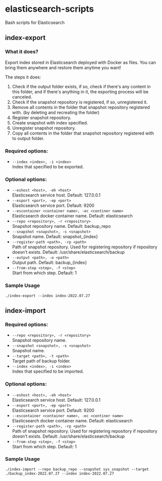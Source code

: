 # elasticsearch-scripts
Bash scripts for Elasticsearch

## index-export

### What it does?
Export index stored in Elasticsearch deployed with Docker as files. You can bring them anywhere and restore them anytime you want!  

The steps it does:  

1. Check if the output folder exists, if so, check if there's any content in this folder, and if there's anything in it, the exporting process will be canceled.
2. Check if the snapshot repository is registered, if so, unregistered it.
3. Remove all contents in the folder that snapshot repository registered with. (by deleting and recreating the folder)
4. Register snapshot repository.
5. Create snapshot with index specified.
6. Unregister snapshot repository.
7. Copy all contents in the folder that snapshot repository registered with to output folder.

### Required options:
* `--index <index>, -i <index>`  
  Index that specified to be exported.

### Optional options:
* `--eshost <host>, -eh <host>`  
  Elasticsearch service host. Default: 127.0.0.1
* `--esport <port>, -ep <port>`  
  Elasticsearch service port. Default: 9200
* `--escontainer <container name>, -ec <continer name>`  
  Elasticsearch docker container name. Default: elasticsearch  
* `--repo <repository>, -r <repository>`  
  Snapshot repository name. Default: backup_repo
* `--snapshot <snapshot>, -s <snapshot>`  
  Snapshot name. Default: snapshot_{index}
* `--register-path <path>, -rp <path>`  
  Path of snapshot repository. Used for registering repository if repository doesn't exists. Default: /usr/share/elasticsearch/backup
* `--output <path>, -o <path>`  
  Output path. Default: backup_{index}
* `--from-step <step>, -f <step>`  
  Start from which step. Default: 1

### Sample Usage
```
./index-export --index index-2022.07.27
```

## index-import

### Required options:
* `--repo <repository>, -r <repository>`  
  Snapshot repository name.
* `--snapshot <snapshot>, -s <snapshot>`  
  Snapshot name.
* `--target <path>, -t <path>`  
  Target path of backup folder.
* `--index <index>, -i <index>`  
  Index that specified to be imported.

### Optional options:
* `--eshost <host>, -eh <host>`  
  Elasticsearch service host. Default: 127.0.0.1
* `--esport <port>, -ep <port>`  
  Elasticsearch service port. Default: 9200
* `--escontainer <container name>, -ec <continer name>`  
  Elasticsearch docker container name. Default: elasticsearch
* `--register-path <path>, -rp <path>`  
  Path of snapshot repository. Used for registering repository if repository doesn't exists. Default: /usr/share/elasticsearch/backup
* `--from-step <step>, -f <step>`  
  Start from which step. Default: 1

### Sample Usage
```
./index-import --repo backup_repo --snapshot sys_snapshot --target ./backup_index-2022.07.27 --index index-2022.07.27
```
